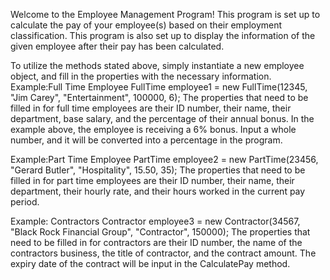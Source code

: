 Welcome to the Employee Management Program!
This program is set up to calculate the pay of your employee(s) based on their employment classification.
This program is also set up to display the information of the given employee after their pay has been calculated.

To utilize the methods stated above, simply instantiate a new employee object, and fill in the properties with the necessary information.
Example:Full Time Employee
	FullTime employee1 = new FullTime(12345, "Jim Carey", "Entertainment", 100000, 6);
	The properties that need to be filled in for full time employees are their ID number, their name, their department, base salary, and the percentage of their annual bonus.
	In the example above, the employee is receiving a 6% bonus. Input a whole number, and it will be converted into a percentage in the program.

Example:Part Time Employee
	PartTime employee2 = new PartTime(23456, "Gerard Butler", "Hospitality", 15.50, 35);
	The properties that need to be filled in for part time employees are their ID number, their name, their department, their hourly rate, and their hours worked in the current pay period.

Example: Contractors
	Contractor employee3 = new Contractor(34567, "Black Rock Financial Group", "Contractor", 150000);
	The properties that need to be filled in for contractors are their ID number, the name of the contractors business, the title of contractor, and the contract amount.
	The expiry date of the contract will be input in the CalculatePay method. 
